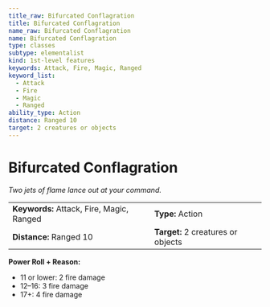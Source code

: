 ```yaml
---
title_raw: Bifurcated Conflagration
title: Bifurcated Conflagration
name_raw: Bifurcated Conflagration
name: Bifurcated Conflagration
type: classes
subtype: elementalist
kind: 1st-level features
keywords: Attack, Fire, Magic, Ranged
keyword_list:
  - Attack
  - Fire
  - Magic
  - Ranged
ability_type: Action
distance: Ranged 10
target: 2 creatures or objects
---
```


# Bifurcated Conflagration

*Two jets of flame lance out at your command.*

|                                           |                                    |
| :---------------------------------------- | :--------------------------------- |
| **Keywords:** Attack, Fire, Magic, Ranged | **Type:** Action                   |
| **Distance:** Ranged 10                   | **Target:** 2 creatures or objects |

**Power Roll + Reason:**

- 11 or lower: 2 fire damage
- 12–16: 3 fire damage
- 17+: 4 fire damage
